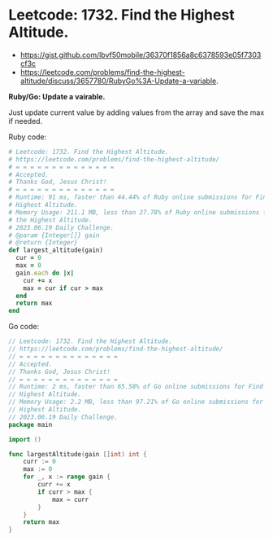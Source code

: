 # Leetcode: 1732. Find the Highest Altitude.

- https://gist.github.com/lbvf50mobile/36370f1856a8c6378593e05f7303cf3c
- https://leetcode.com/problems/find-the-highest-altitude/discuss/3657780/RubyGo%3A-Update-a-variable.

**Ruby/Go: Update a vairable.**

Just update current value by adding values from the array and save the max if
needed.

Ruby code:
```Ruby
# Leetcode: 1732. Find the Highest Altitude.
# https://leetcode.com/problems/find-the-highest-altitude/
# = = = = = = = = = = = = = =
# Accepted.
# Thanks God, Jesus Christ!
# = = = = = = = = = = = = = =
# Runtime: 91 ms, faster than 44.44% of Ruby online submissions for Find the
# Highest Altitude.
# Memory Usage: 211.1 MB, less than 27.78% of Ruby online submissions for Find
# the Highest Altitude.
# 2023.06.19 Daily Challenge.
# @param {Integer[]} gain
# @return {Integer}
def largest_altitude(gain)
  cur = 0
  max = 0
  gain.each do |x|
    cur += x
    max = cur if cur > max
  end
  return max
end
```

Go code:
```Go
// Leetcode: 1732. Find the Highest Altitude.
// https://leetcode.com/problems/find-the-highest-altitude/
// = = = = = = = = = = = = = =
// Accepted.
// Thanks God, Jesus Christ!
// = = = = = = = = = = = = = =
// Runtime: 2 ms, faster than 65.58% of Go online submissions for Find the
// Highest Altitude.
// Memory Usage: 2.2 MB, less than 97.21% of Go online submissions for Find the
// Highest Altitude.
// 2023.06.19 Daily Challenge.
package main

import ()

func largestAltitude(gain []int) int {
	curr := 0
	max := 0
	for _, x := range gain {
		curr += x
		if curr > max {
			max = curr
		}
	}
	return max
}
```
